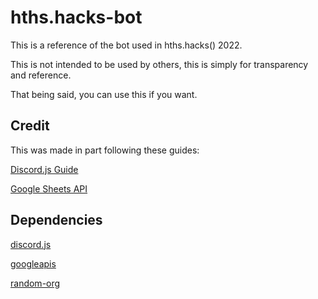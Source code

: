 # hths.hacks-bot

This is a reference of the bot used in hths.hacks() 2022.

This is not intended to be used by others, this is simply for transparency and reference.

That being said, you can use this if you want.

## Credit

This was made in part following these guides:

[Discord.js Guide](https://discordjs.guide/)

[Google Sheets API](https://developers.google.com/sheets/api/quickstart/nodejs)

## Dependencies

[discord.js](https://www.npmjs.com/package/discord.js)

[googleapis](https://www.npmjs.com/package/googleapis)

[random-org](https://www.npmjs.com/package/random-org)
